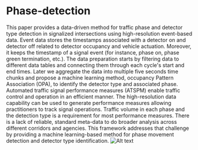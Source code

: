 # Phase-detection

This paper provides a data-driven method for traffic phase and detector type detection in signalized intersections using high-resolution event-based data. Event data stores the timestamps associated with a detector on and detector off related to detector occupancy and vehicle actuation. Moreover, it keeps the timestamp of a signal event (for instance, phase on, phase green termination, etc.). The data preparation starts by filtering data to different data tables and connecting them through each cycle's start and end times. Later we aggregate the data into multiple five seconds time chunks and propose a machine learning method, occupancy Pattern Association (OPA), to identify the detector type and associated phase. Automated traffic signal performance measures (ATSPM) enable traffic control and operation in an efficient manner. The high-resolution data capability can be used to generate performance measures allowing practitioners to track signal operations. Traffic volume in each phase and the detection type is a requirement for most performance measures. There is a lack of reliable, standard meta-data to do broader analysis across different corridors and agencies. This framework addresses that challenge by providing a machine learning-based method for phase movement detection and detector type identification.
![Alt text](relative/path/to/img.jpg?raw=true "Title")
